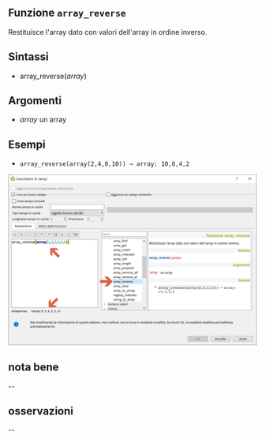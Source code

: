 ## Funzione `array_reverse`

Restituisce l'array dato con valori dell'array in ordine inverso.

## Sintassi

* array_reverse(_array_)

## Argomenti

* _array_ un array

## Esempi

* `array_reverse(array(2,4,0,10)) → array: 10,0,4,2`

<img src="/img/arrays/array_reverse/array_reverse1.png">

## nota bene

--

## osservazioni

--